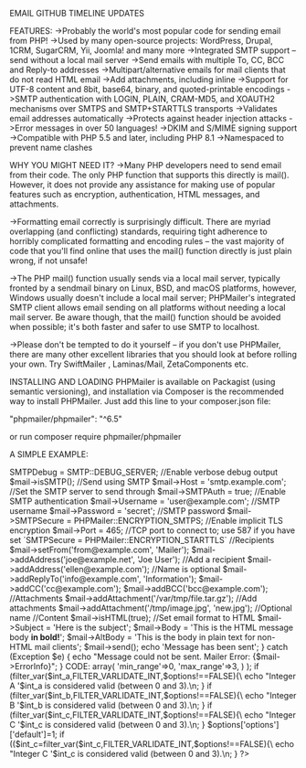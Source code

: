 EMAIL GITHUB TIMELINE UPDATES

FEATURES:
->Probably the world's most popular code for sending email from PHP!
->Used by many open-source projects: WordPress, Drupal, 1CRM, SugarCRM, Yii, Joomla! and many more
->Integrated SMTP support – send without a local mail server
->Send emails with multiple To, CC, BCC and Reply-to addresses
->Multipart/alternative emails for mail clients that do not read HTML email
->Add attachments, including inline
->Support for UTF-8 content and 8bit, base64, binary, and quoted-printable encodings
->SMTP authentication with LOGIN, PLAIN, CRAM-MD5, and XOAUTH2 mechanisms over SMTPS and SMTP+STARTTLS transports
->Validates email addresses automatically
->Protects against header injection attacks
->Error messages in over 50 languages!
->DKIM and S/MIME signing support
->Compatible with PHP 5.5 and later, including PHP 8.1
->Namespaced to prevent name clashes


WHY YOU MIGHT NEED IT?
->Many PHP developers need to send email from their code. The only PHP function that supports this directly is mail(). However, it does not provide any assistance for making use of popular features such as encryption, authentication, HTML messages, and attachments.

->Formatting email correctly is surprisingly difficult. There are myriad overlapping (and conflicting) standards, requiring tight adherence to horribly complicated formatting and encoding rules – the vast majority of code that you'll find online that uses the mail() function directly is just plain wrong, if not unsafe!

->The PHP mail() function usually sends via a local mail server, typically fronted by a sendmail binary on Linux, BSD, and macOS platforms, however, Windows usually doesn't include a local mail server; PHPMailer's integrated SMTP client allows email sending on all platforms without needing a local mail server. Be aware though, that the mail() function should be avoided when possible; it's both faster and safer to use SMTP to localhost.

->Please don't be tempted to do it yourself – if you don't use PHPMailer, there are many other excellent libraries that you should look at before rolling your own. Try SwiftMailer , Laminas/Mail, ZetaComponents etc.

INSTALLING AND LOADING
PHPMailer is available on Packagist (using semantic versioning), and installation via Composer is the recommended way to install PHPMailer. Just add this line to your composer.json file:

"phpmailer/phpmailer": "^6.5"

or run
composer require phpmailer/phpmailer


A SIMPLE EXAMPLE:

<?php
//Import PHPMailer classes into the global namespace
//These must be at the top of your script, not inside a function
use PHPMailer\PHPMailer\PHPMailer;
use PHPMailer\PHPMailer\SMTP;
use PHPMailer\PHPMailer\Exception;

//Load Composer's autoloader
require 'vendor/autoload.php';

//Create an instance; passing `true` enables exceptions
$mail = new PHPMailer(true);

try {
    //Server settings
    $mail->SMTPDebug = SMTP::DEBUG_SERVER;                      //Enable verbose debug output
    $mail->isSMTP();                                            //Send using SMTP
    $mail->Host       = 'smtp.example.com';                     //Set the SMTP server to send through
    $mail->SMTPAuth   = true;                                   //Enable SMTP authentication
    $mail->Username   = 'user@example.com';                     //SMTP username
    $mail->Password   = 'secret';                               //SMTP password
    $mail->SMTPSecure = PHPMailer::ENCRYPTION_SMTPS;            //Enable implicit TLS encryption
    $mail->Port       = 465;                                    //TCP port to connect to; use 587 if you have set `SMTPSecure = PHPMailer::ENCRYPTION_STARTTLS`
//Recipients
    $mail->setFrom('from@example.com', 'Mailer');
    $mail->addAddress('joe@example.net', 'Joe User');     //Add a recipient
    $mail->addAddress('ellen@example.com');               //Name is optional
    $mail->addReplyTo('info@example.com', 'Information');
    $mail->addCC('cc@example.com');
    $mail->addBCC('bcc@example.com');

    //Attachments
    $mail->addAttachment('/var/tmp/file.tar.gz');         //Add attachments
    $mail->addAttachment('/tmp/image.jpg', 'new.jpg');    //Optional name

    //Content
    $mail->isHTML(true);                                  //Set email format to HTML
    $mail->Subject = 'Here is the subject';
    $mail->Body    = 'This is the HTML message body <b>in bold!</b>';
    $mail->AltBody = 'This is the body in plain text for non-HTML mail clients';

    $mail->send();
    echo 'Message has been sent';
} catch (Exception $e) {
    echo "Message could not be sent. Mailer Error: {$mail->ErrorInfo}";
}

CODE:



<?php 
$int_a='1'; 
$int_b='-1'; 
$int_c='4'; 
$options=array( 
    'options'=>array( 
        'min_range'=>0, 
        'max_range'=>3, 
     ) 
); 
if (filter_var($int_a,FILTER_VARLIDATE_INT,$options!==FALSE){\ 
echo "Integer A '$int_a is considered valid (between 0 and 3).\n; 
} 
if (filter_var($int_b,FILTER_VARLIDATE_INT,$options!==FALSE){\ 
echo "Integer B '$int_b is considered valid (between 0 and 3).\n; 
} 
if (filter_var($int_c,FILTER_VARLIDATE_INT,$options!==FALSE){\ 
echo "Integer C '$int_c is considered valid (between 0 and 3).\n; 
} 
 
$options['options']['default']=1; 
if (($int_c=filter_var($int_c,FILTER_VARLIDATE_INT,$options!==FALSE){\ 
echo "Integer C '$int_c is considered valid (between 0 and 3).\n; 
} 
?>
